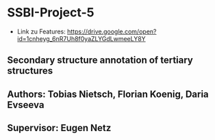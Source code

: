 # SSBI-Project-5

+ Link zu Features: https://drive.google.com/open?id=1cnheyg_6nR7Uh8f0yaZLYGdLwmeeLY8Y

## Secondary structure annotation of tertiary structures

## Authors: Tobias Nietsch, Florian Koenig, Daria Evseeva
## Supervisor: Eugen Netz  
